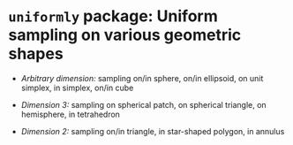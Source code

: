 # `uniformly` package: Uniform sampling on various geometric shapes

- *Arbitrary dimension:* sampling on/in sphere, on/in ellipsoid, 
on unit simplex, in simplex, on/in cube

- *Dimension 3:* sampling on spherical patch, on spherical triangle, 
on hemisphere, in tetrahedron

- *Dimension 2:* sampling on/in triangle, in star-shaped polygon, in annulus
